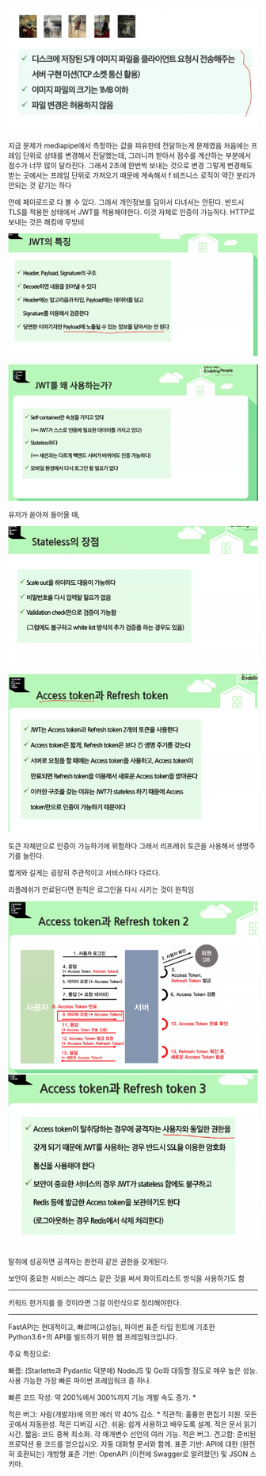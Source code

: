 ![Alt text](image-10.png)

지금 문제가 mediapipe에서 측정하는 값을 피유한테 전달하는게 문제였음
처음에는 프레임 단위로 상태를 변경해서 전달했는데, 그러니까 받아서 점수를 계산하는 부분에서 점수가 너무 많이 달라진다.
그래서 2초에 한번씩 보내는 것으로 변경
그렇게 변경해도 받는 곳에서는 프레임 단위로 가져오기 때문에 계속해서 f
비즈니스 로직이 약간 분리가 안되는 것 같기는 하다


안에 페이로드로 다 볼 수 있다.
그래서 개인정보를 담아서 다녀서는 안된다.
반드시 TLS를 적용한 상태에서 JWT를 적용해야한다.
이것 자체로 인증이 가능하다. HTTP로 보내는 것은 해킹에 무방비

![Alt text](image-4.png)

![Alt text](image-5.png)

유저가 쏟아져 들어올 때, 


![Alt text](image-6.png)

![Alt text](image-7.png)

토큰 자체만으로 인증이 가능하기에 위험하다 그래서 리프레쉬 토큰을 사용해서 생명주기를 늘린다.

짧게와 길게는 굉장히 주관적이고 서비스마다 다르다.

리플레쉬가 만료된다면 원칙은 로그인을 다시 시키는 것이 원칙임

![Alt text](image-8.png)
![Alt text](image-9.png)

탈취에 성공하면 공격자는 완전히 같은 권한을 갖게된다.

보안이 중요한 서비스는 레디스 같은 것을 써서 화이트리스트 방식을 사용하기도 함

---
키워드 한가지를 쓸 것이라면 그걸 이런식으로 정리해야한다.

---


FastAPI는 현대적이고, 빠르며(고성능), 파이썬 표준 타입 힌트에 기초한 Python3.6+의 API를 빌드하기 위한 웹 프레임워크입니다.

주요 특징으로:

빠름: (Starlette과 Pydantic 덕분에) NodeJS 및 Go와 대등할 정도로 매우 높은 성능. 사용 가능한 가장 빠른 파이썬 프레임워크 중 하나.

빠른 코드 작성: 약 200%에서 300%까지 기능 개발 속도 증가. *

적은 버그: 사람(개발자)에 의한 에러 약 40% 감소. *
직관적: 훌륭한 편집기 지원. 모든 곳에서 자동완성. 적은 디버깅 시간.
쉬움: 쉽게 사용하고 배우도록 설계. 적은 문서 읽기 시간.
짧음: 코드 중복 최소화. 각 매개변수 선언의 여러 기능. 적은 버그.
견고함: 준비된 프로덕션 용 코드를 얻으십시오. 자동 대화형 문서와 함께.
표준 기반: API에 대한 (완전히 호환되는) 개방형 표준 기반: OpenAPI (이전에 Swagger로 알려졌던) 및 JSON 스키마.

